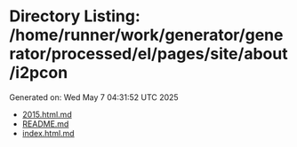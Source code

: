 # Directory Listing: /home/runner/work/generator/generator/processed/el/pages/site/about/i2pcon
Generated on: Wed May  7 04:31:52 UTC 2025

- [2015.html.md](2015.html.md)
- [README.md](README.md)
- [index.html.md](index.html.md)
